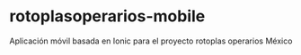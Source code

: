 # rotoplasoperarios-mobile
Aplicación móvil basada en Ionic para el proyecto rotoplas operarios México
